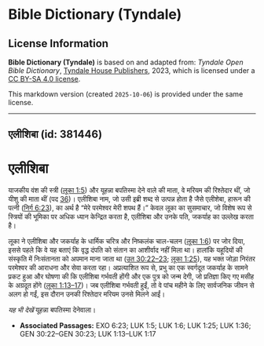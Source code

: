 # Bible Dictionary (Tyndale)

## License Information

**Bible Dictionary (Tyndale)** is based on and adapted from: _Tyndale Open Bible Dictionary_, [Tyndale House Publishers](https://tyndaleopenresources.com/), 2023, which is licensed under a [CC BY-SA 4.0 license](https://creativecommons.org/licenses/by-sa/4.0/legalcode.en).

This markdown version (created `2025-10-06`) is provided under the same license.



--------------------------------

## एलीशिबा (id: 381446)

एलीशिबा
=======

याजकीय वंश की स्त्री ([लूका 1:5](https://ref.ly/Luke1:5)) और यूहन्ना बपतिस्मा देने वाले की माता, वे मरियम की रिश्तेदार थीं, जो यीशु की माता थीं (पद [36](https://ref.ly/Luke1:36))। एलीशिबा नाम, जो उसी इब्री शब्द से उत्पन्न होता है जैसे एलीशेबा, हारून की पत्नी ([निर्ग 6:23](https://ref.ly/Exod6:23)), का अर्थ है “मेरे परमेश्वर मेरी शपथ हैं।” केवल लूका का सुसमाचार, जो विशेष रूप से स्त्रियों की भूमिका पर अधिक ध्यान केन्द्रित करता है, एलीशिबा और उनके पति, जकर्याह का उल्लेख करता है।

लूका ने एलीशिबा और जकर्याह के धार्मिक चरित्र और निष्कलंक चाल\-चलन ([लूका 1:6](https://ref.ly/Luke1:6)) पर जोर दिया, इससे पहले कि वे यह बताएं कि वृद्ध दंपति को संतान का आशीर्वाद नहीं मिला था। हालांकि यहूदियों की संस्कृति में निःसंतानता को अपमान माना जाता था ([उत 30:22–23](https://ref.ly/Gen30:22-Gen30:23); [लूका 1:25](https://ref.ly/Luke1:25)), यह भक्त जोड़ा निरंतर परमेश्वर की आराधना और सेवा करता रहा। अप्रत्याशित रूप से, प्रभु का एक स्वर्गदूत जकर्याह के सामने प्रकट हुआ और घोषणा की कि एलीशिबा गर्भवती होंगी और एक पुत्र को जन्म देगी, जो प्रतिज्ञा किए गए मसीह के अग्रदूत होंगे ([लूका 1:13–17](https://ref.ly/Luke1:13-Luke1:17))। जब एलीशिबा गर्भवती हुईं, तो वे पांच महीने के लिए सार्वजनिक जीवन से अलग हो गईं, इस दौरान उनकी रिश्तेदार मरियम उनसे मिलने आईं।

*यह भी देखें* यूहन्ना बपतिस्मा देनेवाला।

* **Associated Passages:** EXO 6:23; LUK 1:5; LUK 1:6; LUK 1:25; LUK 1:36; GEN 30:22–GEN 30:23; LUK 1:13–LUK 1:17

